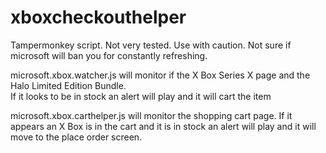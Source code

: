 # xboxcheckouthelper

Tampermonkey script.  Not very tested.  Use with caution.  Not sure if microsoft will ban you for constantly refreshing.

microsoft.xbox.watcher.js will monitor if the X Box Series X page and the Halo Limited Edition Bundle.  
If it looks to be in stock an alert will play and it will cart the item 

microsoft.xbox.carthelper.js will monitor the shopping cart page.  If it appears an X Box is in the cart and it is in stock an alert will play 
and it will move to the place order screen.
